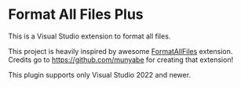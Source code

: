 # Format All Files Plus

This is a Visual Studio extension to format all files.

This project is heavily inspired by awesome [FormatAllFiles](https://github.com/munyabe/FormatAllFiles) extension.
Credits go to https://github.com/munyabe for creating that extension!

This plugin supports only Visual Studio 2022 and newer.
